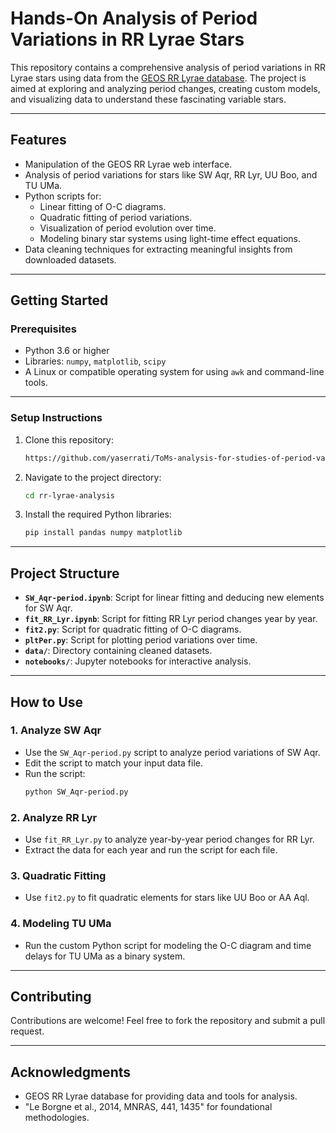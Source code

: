 # Hands-On Analysis of Period Variations in RR Lyrae Stars  

This repository contains a comprehensive analysis of period variations in RR Lyrae stars using data from the [GEOS RR Lyrae database](http://rr-lyr.irap.omp.eu/dbrr/). The project is aimed at exploring and analyzing period changes, creating custom models, and visualizing data to understand these fascinating variable stars.

---

## **Features**
- Manipulation of the GEOS RR Lyrae web interface.
- Analysis of period variations for stars like SW Aqr, RR Lyr, UU Boo, and TU UMa.
- Python scripts for:
  - Linear fitting of O-C diagrams.
  - Quadratic fitting of period variations.
  - Visualization of period evolution over time.
  - Modeling binary star systems using light-time effect equations.
- Data cleaning techniques for extracting meaningful insights from downloaded datasets.

---

## **Getting Started**

### **Prerequisites**
- Python 3.6 or higher
- Libraries: `numpy`, `matplotlib`, `scipy`
- A Linux or compatible operating system for using `awk` and command-line tools.

---

### **Setup Instructions**
1. Clone this repository:
   ```bash
   https://github.com/yaserrati/ToMs-analysis-for-studies-of-period-variations-of-RR-Lyrae-stars
   ```
2. Navigate to the project directory:
   ```bash
   cd rr-lyrae-analysis
   ```
3. Install the required Python libraries:
   ```bash
   pip install pandas numpy matplotlib
   ```

---

## **Project Structure**

- **`SW_Aqr-period.ipynb`**: Script for linear fitting and deducing new elements for SW Aqr.
- **`fit_RR_Lyr.ipynb`**: Script for fitting RR Lyr period changes year by year.
- **`fit2.py`**: Script for quadratic fitting of O-C diagrams.
- **`pltPer.py`**: Script for plotting period variations over time.
- **`data/`**: Directory containing cleaned datasets.
- **`notebooks/`**: Jupyter notebooks for interactive analysis.

---

## **How to Use**
### **1. Analyze SW Aqr**
- Use the `SW_Aqr-period.py` script to analyze period variations of SW Aqr.
- Edit the script to match your input data file.
- Run the script:
  ```bash
  python SW_Aqr-period.py
  ```

### **2. Analyze RR Lyr**
- Use `fit_RR_Lyr.py` to analyze year-by-year period changes for RR Lyr.
- Extract the data for each year and run the script for each file.

### **3. Quadratic Fitting**
- Use `fit2.py` to fit quadratic elements for stars like UU Boo or AA Aql.

### **4. Modeling TU UMa**
- Run the custom Python script for modeling the O-C diagram and time delays for TU UMa as a binary system.

---

## **Contributing**
Contributions are welcome! Feel free to fork the repository and submit a pull request.  

---

## **Acknowledgments**
- GEOS RR Lyrae database for providing data and tools for analysis.
- "Le Borgne et al., 2014, MNRAS, 441, 1435" for foundational methodologies.
```

